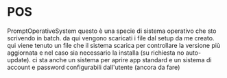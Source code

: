 # POS
PromptOperativeSystem
questo è una specie di sistema operativo che sto scrivendo in batch.
da qui vengono scaricati i file dal setup da me creato.
qui viene tenuto un file che il sistema scarica per controllare la versione più aggiornata
e nel caso sia necessario la installa (su richiesta no auto-update).
ci sta anche un sistema per aprire app standard e un sistema di account e password configurabili dall'utente (ancora da fare)

